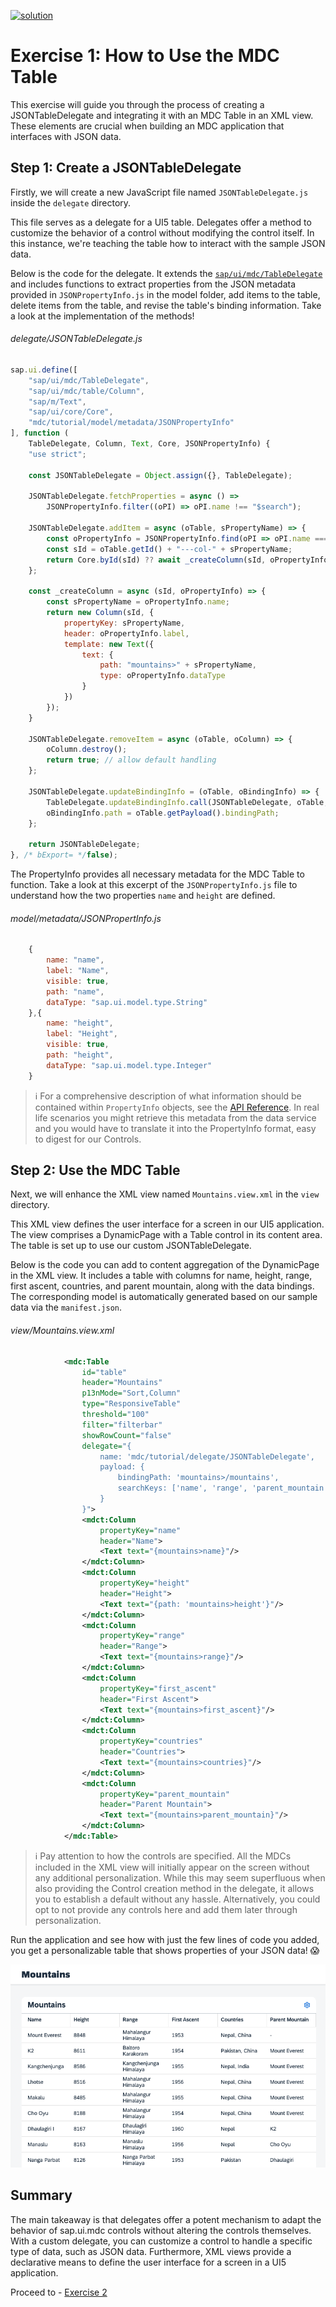 [![solution](https://flat.badgen.net/badge/solution/available/green?icon=github)](webapp)
# Exercise 1: How to Use the MDC Table

This exercise will guide you through the process of creating a JSONTableDelegate and integrating it with an MDC Table in an XML view. These elements are crucial when building an MDC application that interfaces with JSON data.

## Step 1: Create a JSONTableDelegate

Firstly, we will create a new JavaScript file named `JSONTableDelegate.js` inside the `delegate` directory.

This file serves as a delegate for a UI5 table. Delegates offer a method to customize the behavior of a control without modifying the control itself. In this instance, we're teaching the table how to interact with the sample JSON data.

Below is the code for the delegate. It extends the [`sap/ui/mdc/TableDelegate`](https://sdk.openui5.org/api/module:sap/ui/mdc/TableDelegate) and includes functions to extract properties from the JSON metadata provided in `JSONPropertyInfo.js` in the model folder, add items to the table, delete items from the table, and revise the table's binding information. Take a look at the implementation of the methods!
###### delegate/JSONTableDelegate.js
```javascript
sap.ui.define([
	"sap/ui/mdc/TableDelegate",
	"sap/ui/mdc/table/Column",
	"sap/m/Text",
	"sap/ui/core/Core",
	"mdc/tutorial/model/metadata/JSONPropertyInfo"
], function (
	TableDelegate, Column, Text, Core, JSONPropertyInfo) {
	"use strict";

	const JSONTableDelegate = Object.assign({}, TableDelegate);

	JSONTableDelegate.fetchProperties = async () =>
		JSONPropertyInfo.filter((oPI) => oPI.name !== "$search");

	JSONTableDelegate.addItem = async (oTable, sPropertyName) => {
		const oPropertyInfo = JSONPropertyInfo.find(oPI => oPI.name === sPropertyName);
		const sId = oTable.getId() + "---col-" + sPropertyName;
		return Core.byId(sId) ?? await _createColumn(sId, oPropertyInfo);
	};

	const _createColumn = async (sId, oPropertyInfo) => {
		const sPropertyName = oPropertyInfo.name;
		return new Column(sId, {
			propertyKey: sPropertyName,
			header: oPropertyInfo.label,
			template: new Text({
				text: {
					path: "mountains>" + sPropertyName,
					type: oPropertyInfo.dataType
				}
			})
		});
	}

	JSONTableDelegate.removeItem = async (oTable, oColumn) => {
		oColumn.destroy();
		return true; // allow default handling
	};

	JSONTableDelegate.updateBindingInfo = (oTable, oBindingInfo) => {
		TableDelegate.updateBindingInfo.call(JSONTableDelegate, oTable, oBindingInfo);
		oBindingInfo.path = oTable.getPayload().bindingPath;
	};

	return JSONTableDelegate;
}, /* bExport= */false);
```
The PropertyInfo provides all necessary metadata for the MDC Table to function. Take a look at this excerpt of the `JSONPropertyInfo.js` file to understand how the two properties `name` and `height` are defined.
###### model/metadata/JSONPropertInfo.js
```javascript
	{
		name: "name",
		label: "Name",
		visible: true,
		path: "name",
		dataType: "sap.ui.model.type.String"
	},{
		name: "height",
		label: "Height",
		visible: true,
		path: "height",
		dataType: "sap.ui.model.type.Integer"
	}
```
>ℹ️ For a comprehensive description of what information should be contained within `PropertyInfo` objects, see the [API Reference](https://sdk.openui5.org/api/sap.ui.mdc.table.PropertyInfo). In real life scenarios you might retrieve this metadata from the data service and you would have to translate it into the PropertyInfo format, easy to digest for our Controls.
## Step 2: Use the MDC Table

Next, we will enhance the XML view named `Mountains.view.xml` in the `view` directory.

This XML view defines the user interface for a screen in our UI5 application. The view comprises a DynamicPage with a Table control in its content area. The table is set up to use our custom JSONTableDelegate.

Below is the code you can add to content aggregation of the DynamicPage in the XML view. It includes a table with columns for name, height, range, first ascent, countries, and parent mountain, along with the data bindings. The corresponding model is automatically generated based on our sample data via the `manifest.json`.
###### view/Mountains.view.xml
```xml
			<mdc:Table
				id="table"
				header="Mountains"
				p13nMode="Sort,Column"
				type="ResponsiveTable"
				threshold="100"
				filter="filterbar"
				showRowCount="false"
				delegate="{
					name: 'mdc/tutorial/delegate/JSONTableDelegate',
					payload: {
						bindingPath: 'mountains>/mountains',
						searchKeys: ['name', 'range', 'parent_mountain', 'countries']
					}
				}">
				<mdct:Column
					propertyKey="name"
					header="Name">
					<Text text="{mountains>name}"/>
				</mdct:Column>
				<mdct:Column
					propertyKey="height"
					header="Height">
					<Text text="{path: 'mountains>height'}"/>
				</mdct:Column>
				<mdct:Column
					propertyKey="range"
					header="Range">
					<Text text="{mountains>range}"/>
				</mdct:Column>
				<mdct:Column
					propertyKey="first_ascent"
					header="First Ascent">
					<Text text="{mountains>first_ascent}"/>
				</mdct:Column>
				<mdct:Column
					propertyKey="countries"
					header="Countries">
					<Text text="{mountains>countries}"/>
				</mdct:Column>
				<mdct:Column
					propertyKey="parent_mountain"
					header="Parent Mountain">
					<Text text="{mountains>parent_mountain}"/>
				</mdct:Column>
			</mdc:Table>
```
> ℹ️ Pay attention to how the controls are specified. All the MDCs included in the XML view will initially appear on the screen without any additional personalization. While this may seem superfluous when also providing the Control creation method in the delegate, it allows you to establish a default without any hassle. Alternatively, you could opt to not provide any controls here and add them later through personalization.

Run the application and see how with just the few lines of code you added, you get a personalizable table that shows properties of your JSON data! 😱

![Exercise 1 Result](ex1.png)
## Summary

The main takeaway is that delegates offer a potent mechanism to adapt the behavior of sap.ui.mdc controls without altering the controls themselves. With a custom delegate, you can customize a control to handle a specific type of data, such as JSON data. Furthermore, XML views provide a declarative means to define the user interface for a screen in a UI5 application.

Proceed to - [Exercise 2](../ex2/readme.md)